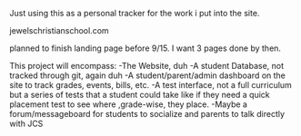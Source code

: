 Just using this as a personal tracker for the work i put into the site.

jewelschristianschool.com

planned to finish landing page before 9/15.
I want 3 pages done by then.

This project will encompass:
-The Website, duh
-A student Database, not tracked through git, again duh
-A student/parent/admin dashboard on the site to track grades,
events, bills, etc.
-A test interface, not a full curriculum but a series of tests that a student could take like if they need a quick placement test to see where ,grade-wise, they place.
-Maybe a forum/messageboard for students to socialize and parents to talk directly with JCS
